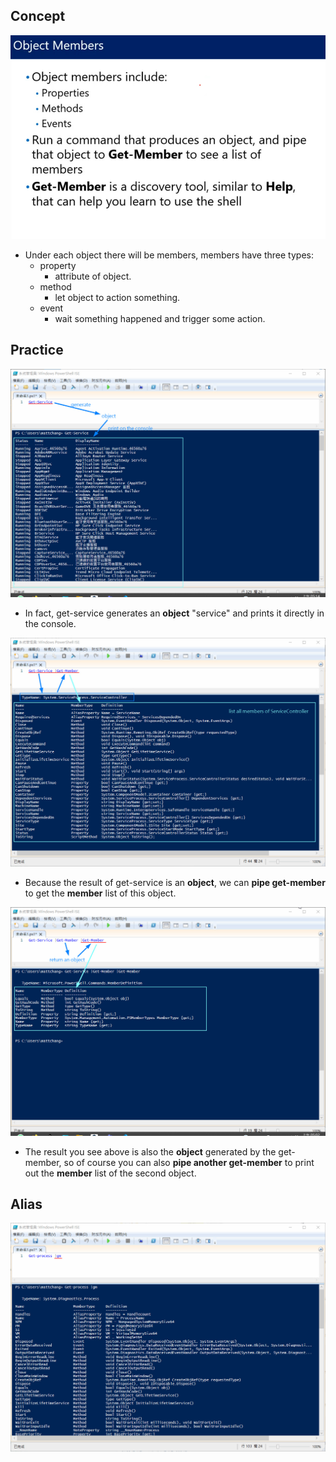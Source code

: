 ## **Concept**

![Alt object concept](pic/bandicam%202022-10-08%2004-33-49-834.jpg)

- Under each object there will be members, members have three types:
  - property
    - attribute of object.
  - method
    - let object to action something.
  - event
    - wait something happened and trigger some action.

## **Practice**

![Alt get-service](pic/bandicam%202022-10-08%2005-14-31-658.jpg)

- In fact, get-service generates an **object** "service" and prints it directly in the console.

![Alt pipe get-member](pic/bandicam%202022-10-08%2004-41-43-652.jpg)

- Because the result of get-service is an **object**, we can **pipe get-member** to get the **member** list of this object.

![alt](pic/bandicam%202022-10-08%2005-02-53-036.jpg)

- The result you see above is also the **object** generated by the get-member, so of course you can also **pipe another get-member** to print out the **member** list of the second object.

## **Alias**

![Alt alias of get-member](pic/bandicam%202022-10-08%2004-49-40-827.jpg)
